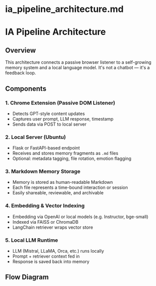 # ia_pipeline_architecture.md

# IA Pipeline Architecture

## Overview

This architecture connects a passive browser listener to a self-growing memory system and a local language model.
It's not a chatbot — it's a feedback loop.

## Components

### 1. Chrome Extension (Passive DOM Listener)

- Detects GPT-style content updates
- Captures user prompt, LLM response, timestamp
- Sends data via POST to local server

### 2. Local Server (Ubuntu)

- Flask or FastAPI-based endpoint
- Receives and stores memory fragments as `.md` files
- Optional: metadata tagging, file rotation, emotion flagging

### 3. Markdown Memory Storage

- Memory is stored as human-readable Markdown
- Each file represents a time-bound interaction or session
- Easily shareable, reviewable, and archivable

### 4. Embedding & Vector Indexing

- Embedding via OpenAI or local models (e.g. Instructor, bge-small)
- Indexed via FAISS or ChromaDB
- LangChain retriever wraps vector store

### 5. Local LLM Runtime

- LLM (Mistral, LLaMA, Orca, etc.) runs locally
- Prompt + retriever context fed in
- Response is saved back into memory

## Flow Diagram
